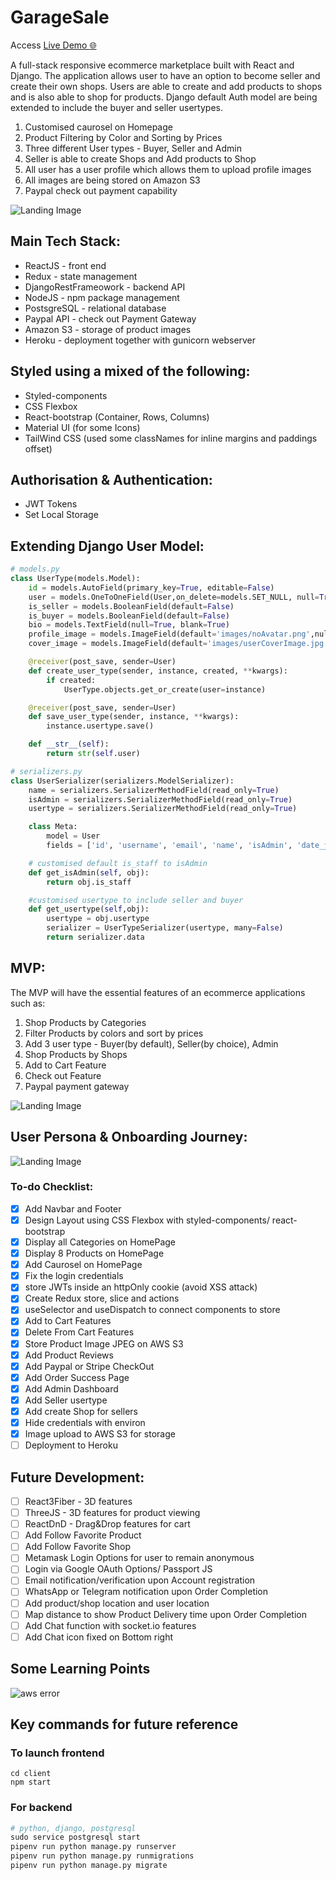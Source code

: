 # GarageSale

Access [Live Demo :globe_with_meridians:](https://mygaragesale.herokuapp.com/)

A full-stack responsive ecommerce marketplace built with React and Django. The application allows user to have an option to become seller and create their own shops. Users are able to create and add products to shops and is also able to shop for products. Django default Auth model are being extended to include the buyer and seller usertypes.

1. Customised caurosel on Homepage
2. Product Filtering by Color and Sorting by Prices
3. Three different User types - Buyer, Seller and Admin
4. Seller is able to create Shops and Add products to Shop
5. All user has a user profile which allows them to upload profile images
6. All images are being stored on Amazon S3
7. Paypal check out payment capability

![Landing Image](client/public/images/garageSale_1.jpg)

## Main Tech Stack:

- ReactJS - front end
- Redux - state management
- DjangoRestFrameowork - backend API
- NodeJS - npm package management
- PostsgreSQL - relational database
- Paypal API - check out Payment Gateway
- Amazon S3 - storage of product images
- Heroku - deployment together with gunicorn webserver

## Styled using a mixed of the following:

- Styled-components
- CSS Flexbox
- React-bootstrap (Container, Rows, Columns)
- Material UI (for some Icons)
- TailWind CSS (used some classNames for inline margins and paddings offset)

## Authorisation & Authentication:

- JWT Tokens
- Set Local Storage

## Extending Django User Model:

```python
# models.py
class UserType(models.Model):
    id = models.AutoField(primary_key=True, editable=False)
    user = models.OneToOneField(User,on_delete=models.SET_NULL, null=True)
    is_seller = models.BooleanField(default=False)
    is_buyer = models.BooleanField(default=False)
    bio = models.TextField(null=True, blank=True)
    profile_image = models.ImageField(default='images/noAvatar.png',null=True, blank=True)
    cover_image = models.ImageField(default='images/userCoverImage.jpg',null=True, blank=True)

    @receiver(post_save, sender=User)
    def create_user_type(sender, instance, created, **kwargs):
        if created:
            UserType.objects.get_or_create(user=instance)

    @receiver(post_save, sender=User)
    def save_user_type(sender, instance, **kwargs):
        instance.usertype.save()

    def __str__(self):
        return str(self.user)
```

```python
# serializers.py
class UserSerializer(serializers.ModelSerializer):
    name = serializers.SerializerMethodField(read_only=True)
    isAdmin = serializers.SerializerMethodField(read_only=True)
    usertype = serializers.SerializerMethodField(read_only=True)

    class Meta:
        model = User
        fields = ['id', 'username', 'email', 'name', 'isAdmin', 'date_joined', 'usertype']

    # customised default is_staff to isAdmin
    def get_isAdmin(self, obj):
        return obj.is_staff

    #customised usertype to include seller and buyer
    def get_usertype(self,obj):
        usertype = obj.usertype
        serializer = UserTypeSerializer(usertype, many=False)
        return serializer.data

```

## MVP:

The MVP will have the essential features of an ecommerce applications such as:

1. Shop Products by Categories
2. Filter Products by colors and sort by prices
3. Add 3 user type - Buyer(by default), Seller(by choice), Admin
4. Shop Products by Shops
5. Add to Cart Feature
6. Check out Feature
7. Paypal payment gateway

![Landing Image](client/public/images/GarageSale.jpg)

## User Persona & Onboarding Journey:

![Landing Image](client/public/images/user_journey.jpg)

### To-do Checklist:

- [x] Add Navbar and Footer
- [x] Design Layout using CSS Flexbox with styled-components/ react-bootstrap
- [x] Display all Categories on HomePage
- [x] Display 8 Products on HomePage
- [x] Add Caurosel on HomePage
- [x] Fix the login credentials
- [x] store JWTs inside an httpOnly cookie (avoid XSS attack)
- [x] Create Redux store, slice and actions
- [x] useSelector and useDispatch to connect components to store
- [x] Add to Cart Features
- [x] Delete From Cart Features
- [x] Store Product Image JPEG on AWS S3
- [x] Add Product Reviews
- [x] Add Paypal or Stripe CheckOut
- [x] Add Order Success Page
- [x] Add Admin Dashboard
- [x] Add Seller usertype
- [x] Add create Shop for sellers
- [x] Hide credentials with environ
- [x] Image upload to AWS S3 for storage
- [ ] Deployment to Heroku

## Future Development:

- [ ] React3Fiber - 3D features
- [ ] ThreeJS - 3D features for product viewing
- [ ] ReactDnD - Drag&Drop features for cart
- [ ] Add Follow Favorite Product
- [ ] Add Follow Favorite Shop
- [ ] Metamask Login Options for user to remain anonymous
- [ ] Login via Google OAuth Options/ Passport JS
- [ ] Email notification/verification upon Account registration
- [ ] WhatsApp or Telegram notification upon Order Completion
- [ ] Add product/shop location and user location
- [ ] Map distance to show Product Delivery time upon Order Completion
- [ ] Add Chat function with socket.io features
- [ ] Add Chat icon fixed on Bottom right

## Some Learning Points

![aws error](client/public/images/aws_error.jpg)

## Key commands for future reference

### To launch frontend

```
cd client
npm start
```

### For backend

```python
# python, django, postgresql
sudo service postgresql start
pipenv run python manage.py runserver
pipenv run python manage.py runmigrations
pipenv run python manage.py migrate
```
